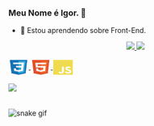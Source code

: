 ### Meu Nome é Igor. 👋



- 🌱 Estou aprendendo sobre Front-End.

<div align="center">
  <a href="https://github.com/igorsilvaB">
  <img height="180em" src="https://github-readme-stats.vercel.app/api?username=igorsilvaB&show_icons=true&theme=tokyonight&include_all_commits=true&count_private=true"/>
  <img height="180em" src="https://github-readme-stats.vercel.app/api/top-langs/?username=igorsilvaB&layout=compact&langs_count=7&theme=tokyonight"/>
</div>
  
 
<div style="display: inline_block"><br>
  <img align="center" alt="Bear-CSS" height="30" width="40" src="https://raw.githubusercontent.com/devicons/devicon/master/icons/css3/css3-original.svg">
  <img align="center" alt="Bear-HTML" height="30" width="40" src="https://raw.githubusercontent.com/devicons/devicon/master/icons/html5/html5-original.svg">
  <img align="center" alt="Bear-Js" height="30" width="40" src="https://raw.githubusercontent.com/devicons/devicon/master/icons/javascript/javascript-plain.svg">
</div>
  
  <div><br>
    <a href="" target="_blank"><img src="https://img.shields.io/badge/-LinkedIn-%230077B5?style=for-the-badge&logo=linkedin&logoColor=white" target="_blank"></a> 
  </div>
  <br>
  
  ![snake gif](https://github.com/SEU_USUARIO/SEU_REPOSITORIO/blob/output/github-contribution-grid-snake.svg)
